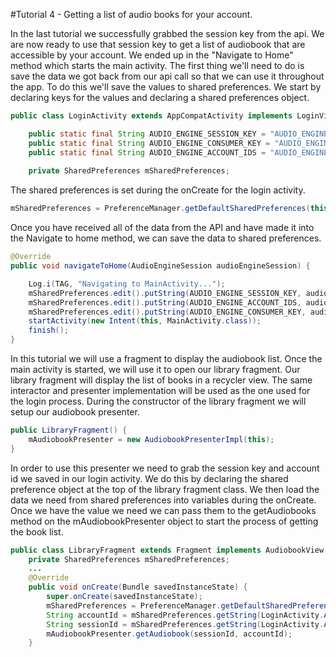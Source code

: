 #Tutorial 4 - Getting a list of audio books for your account.

In the last tutorial we successfully grabbed the session key from the api. We are now ready to use 
that session key to get a list of audiobook that are accessible by your account. We ended up in the 
"Navigate to Home" method which starts the main activity. The first thing we'll need to do is save 
the data we got back from our api call so that we can use it throughout the app. To do this we'll 
save the values to shared preferences. We start by declaring keys for the values and declaring a 
shared preferences object. 
  
``` Java
public class LoginActivity extends AppCompatActivity implements LoginView {

    public static final String AUDIO_ENGINE_SESSION_KEY = "AUDIO_ENGINE_SESSION_KEY";
    public static final String AUDIO_ENGINE_CONSUMER_KEY = "AUDIO_ENGINE_CONSUMER_KEY";
    public static final String AUDIO_ENGINE_ACCOUNT_IDS = "AUDIO_ENGINE_ACCOUNT_IDS";
    
    private SharedPreferences mSharedPreferences;

```

The shared preferences is set during the onCreate for the login activity.

``` Java
mSharedPreferences = PreferenceManager.getDefaultSharedPreferences(this);
```

Once you have received all of the data from the API and have made it into the Navigate to home method, 
we can save the data to shared preferences.

``` Java
@Override
public void navigateToHome(AudioEngineSession audioEngineSession) {

    Log.i(TAG, "Navigating to MainActivity...");
    mSharedPreferences.edit().putString(AUDIO_ENGINE_SESSION_KEY, audioEngineSession.sessionKey).apply();
    mSharedPreferences.edit().putString(AUDIO_ENGINE_ACCOUNT_IDS, audioEngineSession.account_ids.get(0)).apply();
    mSharedPreferences.edit().putString(AUDIO_ENGINE_CONSUMER_KEY, audioEngineSession.consumer_key).apply();
    startActivity(new Intent(this, MainActivity.class));
    finish();
}
```

In this tutorial we will use a fragment to display the audiobook list. Once the main activity is 
started, we will use it to open our library fragment. Our library fragment will display the list of 
books in a recycler view. The same interactor and presenter implementation will be used as the one 
used for the login process. During the constructor of the library fragment we will setup our audiobook presenter.

``` Java
public LibraryFragment() {
    mAudiobookPresenter = new AudiobookPresenterImpl(this);
}
```

In order to use this presenter we need to grab the session key and account id we saved in our login 
activity. We do this by declaring the shared preference object at the top of the library fragment 
class. We then load the data we need from shared preferences into variables during the onCreate. Once
we have the value we need we can pass them to the getAudiobooks method on the mAudiobookPresenter object
to start the process of getting the book list. 

```Java
public class LibraryFragment extends Fragment implements AudiobookView {
    private SharedPreferences mSharedPreferences;
    ...
    @Override
    public void onCreate(Bundle savedInstanceState) {
        super.onCreate(savedInstanceState);
        mSharedPreferences = PreferenceManager.getDefaultSharedPreferences(getActivity());
        String accountId = mSharedPreferences.getString(LoginActivity.AUDIO_ENGINE_ACCOUNT_IDS, null);
        String sessionId = mSharedPreferences.getString(LoginActivity.AUDIO_ENGINE_SESSION_KEY, null);
        mAudiobookPresenter.getAudiobook(sessionId, accountId);
    }
```





